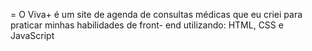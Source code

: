 = O Viva+ é um site de agenda de consultas médicas que eu criei para praticar minhas habilidades de front- end utilizando: HTML, CSS e JavaScript
